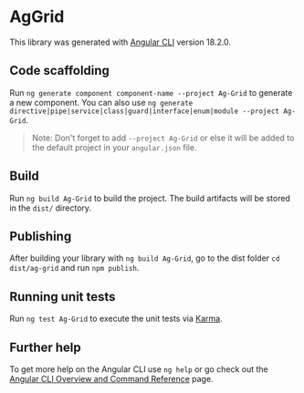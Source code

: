 # AgGrid

This library was generated with [Angular CLI](https://github.com/angular/angular-cli) version 18.2.0.

## Code scaffolding

Run `ng generate component component-name --project Ag-Grid` to generate a new component. You can also use `ng generate directive|pipe|service|class|guard|interface|enum|module --project Ag-Grid`.
> Note: Don't forget to add `--project Ag-Grid` or else it will be added to the default project in your `angular.json` file. 

## Build

Run `ng build Ag-Grid` to build the project. The build artifacts will be stored in the `dist/` directory.

## Publishing

After building your library with `ng build Ag-Grid`, go to the dist folder `cd dist/ag-grid` and run `npm publish`.

## Running unit tests

Run `ng test Ag-Grid` to execute the unit tests via [Karma](https://karma-runner.github.io).

## Further help

To get more help on the Angular CLI use `ng help` or go check out the [Angular CLI Overview and Command Reference](https://angular.dev/tools/cli) page.
